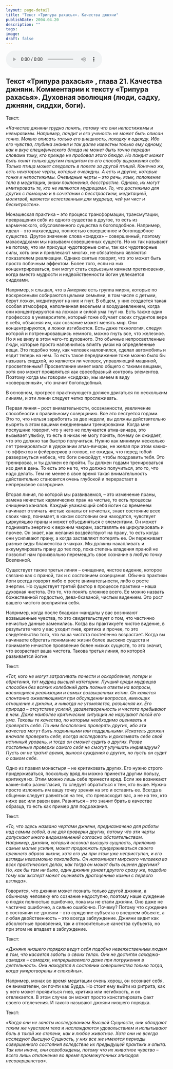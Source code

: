 ```yaml
---
layout: page-detail
title: "Текст «Трипура рахасья». Качества джняни"
publishDate: 2004.04.20
description: ""
tags:
image:
draft: false
---
```


<audio title="2004.04.20 - Текст «Трипура рахасья». Качества джняни.mp3" src="/upload/iblock/1d9/1d98294cc5f5f1e9809e416a6fd8507e.mp3" controls=""></audio>

## **Текст** **«Трипура рахасья»** **, глава 21\. Качества джняни. Комментарии к тексту «Трипура рахасья».** **Духовная эволюция (люди, садху, джняни, сиддхи, боги).** 
 Текст:

_«Качества джняни трудно понять, потому что они непостижимы и невыразимы. Например, пандит и его ученость не может быть описан точно. Можно описать только его внешность, походку и одежду. Ибо его чувства, глубина знания и так далее известны только ему одному, как и вкус специфического блюда не может быть точно передан словами тому, кто прежде не пробовал этого блюда. Но пандит может быть понят только другим пандитом по его способу выражения себя. Только птица может следовать в полете за другой птицей. Конечно же, есть некоторые черты, которые очевидны. А есть и другие, которые тонки и непостижимы. Очевидные черты – это речь, язык, положение тела в медитации, знаки поклонения, бесстрастие. Однако, их могут имитировать те, кто не являются мудрецами. То, что достижимо для других с помощью и в сочетании с бесстрастием, медитацией, молитвой, является естественным для мудреца, чей ум чист и бесхитростен»._ 

  
 Монашеская практика – это процесс трансформации, трансмутации, превращения себя из одного существа в другое, то есть из кармического, обусловленного существа в богоподобное. Например, идеал – это махасиддха, полностью совершенное и богоподобное существо. Другое значение слова «сиддха» – совершенный, поэтому махасиддхами мы называем совершенных существ. Но их так называют не потому, что им присущи чудотворные силы, так как чудотворные силы, хоть они и привлекают многих, не обязательно являются показателем реализации. Однако святые говорят, что это может быть просто побочным эффектом. Более того, если на них концентрироваться, они могут стать серьезным камнем преткновения, когда вместо мудрости и недвойственности йогин увлекается сиддхами.

 Например, я слышал, что в Америке есть группа мирян, которые по воскресеньям собираются целыми семьями, в том числе с детьми, берут ложки, медитируют на них и гнут. В общем, у них создается такая особая атмосфера, наполненная весельем и воодушевлением, когда они концентрируются на ложках и силой ума гнут их. Есть также один профессор в университете, который тоже обучает своих студентов вере в себя, объясняя им, как сознание может менять мир. Они концентрируются, и ложки изгибаются. Есть даже технология, следуя которой и потренировавшись немного, можно гнуть все, что железное. Но я не вижу в этом чего-то духовного. Это обычные непросветленные люди, которые просто наловчились влиять умом на определенные вещи. Это подобно тому, как человек наловчился, сделал автомобиль и ездит теперь на нем. То есть такое передвижение тоже можно было бы называть сиддхой, но является ли человек, управляющий машиной, просветленным? Просветление имеет мало общего с такими вещами, хотя оно может проявляться как своеобразный контроль элементов. Поэтому когда мы говорим «сиддха», мы имеем в виду «совершенный», что значит богоподобный.

  
 В основном, прогресс практикующего должен двигаться по нескольким линиям, и эти линии следует четко прослеживать.

 Первая линия – рост внимательности, осознанности, увеличение способности к правильному созерцанию. Все это пестуется годами. Это то, что нельзя заработать за две недели, вы должны действительно вызреть в этом вашими ежедневными тренировками. Когда мне послушник говорит, что у него не получается атма-вичара, это вызывает улыбку, то есть я никак не могу понять, почему он ожидает, что это должно так быстро получиться. Нужно как минимум несколько лет тренироваться в удержании атма-вичары, не желая при этом каких-то эффектов и фейерверков в голове, не ожидая, что перед тобой разверзнуться небеса, что боги снизойдут, чтобы поздравить тебя. Это тренировка, и ты должен ее пройти. Ты должен годами тренироваться изо дня в день. То есть это не то, что должно получиться, это то, что надо делать. Тем не менее в свое время такая внимательность действительно становится очень глубокой и перерастает в непрерывное созерцание.

  
 Вторая линия, по которой мы развиваемся, – это изменение праны, замена нечистых кармических пран на чистые, то есть процессы очищения каналов. Каждый уважающий себя йогин со временем начинает отличать чистые каналы от нечистых, знает состояние всех своих чакр, понимает, в каком состоянии они находятся, чувствует циркуляцию праны и может объединяться с элементами. Он может поднимать энергию к верхним чакрам, заставлять ее циркулировать и прочее. Он знает, как желания воздействуют на прану, то есть когда они усиливают прану, а когда заставляют потерять ее. Он переживает разные виды блаженства в чакрах. Мы должны накапливать и аккумулировать прану до тех пор, пока степень владения праной не позволит нам произвольно перемещать свое сознание в любую точку Вселенной.

 Существует также третья линия – очищение, чистое видение, которое связано как с праной, так и с состоянием созерцания. Обычно практики йоги всегда говорят либо о росте внимательности, либо о росте энергии. Но существует третий фактор в процессе практики – наша духовная чистота. Это то, что понять сложнее всего. Ее можно назвать божественной гордостью, дева-бхаваной, чистым видением. Это рост вашего чистого восприятия себя.

  
 Например, когда после бхаджан-мандалы у вас возникают возвышенные чувства, то это свидетельствует о том, что частично нечистые данные заменились. Когда вы практикуете чистое видение, в результате чего у вас уходит гнев, критика и прочее, то это свидетельство того, что ваша чистота постепенно возрастает. Когда вы начинаете обретать понимание жизни более высоких существ и понимаете нечистое проявление более низких существ, то это значит, что возрастает ваша чистота. Такова третья линия, по которой развивается йогин.

  
 Текст:

_«Тот, кого не могут затрагивать почести и оскорбления, потери и обретения, тот мудрец высшей категории. Лучший среди мудрецов способен без всяких колебаний дать полные ответы на вопросы, касающиеся реализации и самых возвышенных истин. Он кажется спонтанно оживляющимся при обсуждении вопросов, имеющих отношение к джняни, и никогда не утомляется, разъясняя их. Его природа – отсутствие усилий, удовлетворенность и чистота пребывают в нем. Даже наиболее критические ситуации не нарушают покой его ума. Таковы те качества, по которым необходимо оценивать и проверять себя. По ним бесполезно проверять других, ибо эти качества могут быть подлинными или поддельными. Искатель должен вначале проверить себя, всегда исследовать и доказывать себе свой истинный уровень, и тогда он сможет судить о других. Разве постоянные проверки самого себя не смогут улучшать индивидуум? Пусть он не тратит время, вынося суждения о других, но пусть он судит о самом себе._ 

  
 Одно из правил монастыря – не критиковать других. Его нужно строго придерживаться, поскольку вряд ли можно принести другим пользу, критикуя их. Этим можно лишь себе принести вред. Если же возникают какие-либо разногласия, то следует обратиться к тем, кто выше. Нужно просто изложить им вашу точку зрения на это и оставить ее. Всегда в общении следует равняться на тех, кто превосходит вас, а не на тех, кто ниже вас или равен вам. Равняться – это значит брать в качестве образца, то есть как пример для подражания.

  
 Текст:

_«То, что здесь названо чертами джняни, предназначено для работы над самим собой, а не для проверки других, потому что эти черты допускают много видоизменений согласно обстоятельствам. Например, джняни, который осознал высшую сущность, приложив самые малые усилия, может продолжать придерживаться своего прежнего образа жизни, хотя его ум при этом уже неприступен, и его взгляды невозможно поколебать. Он напоминает мирского человека во всех практических делах, как тогда он может быть оценен другими? Но, как бы там ни было, один джняни узнает другого сразу же, подобно тому как эксперт может оценивать драгоценные камни с первого взгляда»._ 

  
 Говорится, что джняни может познать только другой джняни, а обычному человеку его сознание недоступно, поэтому наше суждение о людях полностью ошибочно, пока мы не стали джняни. Оно даже не частично ошибочно, а сильно ошибочно. Почему? Потому что суждение в состоянии не-джняни – это суждение субъекта о внешнем объекте, а любая двойственность – это всегда заблуждение. Джняни видит как абсолютные проявления, так и относительные качества субъекта, но при этом не впадает в заблуждение.

  
 Текст:

_«Джняни низшего порядка ведут себя подобно невежественным людям в том, что касается заботы о своих телах. Они не достигли сахаджа-самадхи – самадхи, непрерываемого даже при погружении в деятельность. Они находятся в состоянии совершенства только тогда, когда умиротворены и спокойны»._ 

  
 Например, монах во время медитации очень хорош, он осознает себя, он внимателен, он почти как Будда. Но стоит ему выйти из ритрита, как у него может проявиться гнев, критика или негибкость, и он отвлекается. В этом случае он может просто констатировать факт своего отвлечения. И такого называют джняни низшего порядка.

  
 Текст:

_«Когда они не заняты исследованием Высшей Сущности, они обладают таким же чувством тела и наслаждаются удовольствием и испытывают боль в такой же степени, как и любое животное. Хотя они не всегда исследуют Высшую Сущность, у них все же имеются периоды совершенного состояния вследствие их предыдущей практики и опыта. Так или иначе, они освобождены, потому что их животное чувство – всего лишь отклонение во время промежуточных эпизодов несовершенства»._ 
  
  
